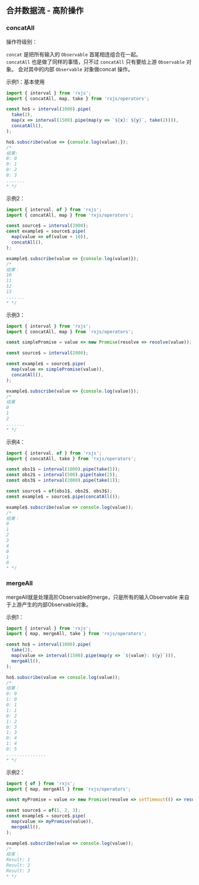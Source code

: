 ## 合并数据流 - 高阶操作


### concatAll
操作符级别：                      

`concat` 是把所有输入的 `Observable` 首尾相连组合在一起。                    
`concatAll` 也是做了同样的事情，只不过 `concatAll` 只有要给上游 `Observable` 对象。 会对其中的内部 `Observable` 对象做concat 操作。                

示例1：基本使用
````typescript
import { interval } from 'rxjs';
import { concatAll, map, take } from 'rxjs/operators';

const ho$ = interval(1000).pipe(
  take(2),
  map(x => interval(1500).pipe(map(y => `${x}: ${y}`, take(2)))),
  concatAll(),
);

ho$.subscribe(value => {console.log(value);});
/*
结果:   
0: 0
0: 1
0: 2
0: 3
.......
* */
````
 
示例2：                
```typescript
import { interval, of } from 'rxjs';
import { concatAll, map } from 'rxjs/operators';

const source$ = interval(2000);
const example$ = source$.pipe(
  map(value => of(value + 10)),
  concatAll(),
);

example$.subscribe(value => {console.log(value)});
/*
结果：           
10
11
12
13
.......
* */
```


示例3：                    
```typescript
import { interval } from 'rxjs';
import { concatAll, map } from 'rxjs/operators';

const simplePromise = value => new Promise(resolve => resolve(value));

const source$ = interval(2000);

const example$ = source$.pipe(
  map(value => simplePromise(value)),
  concatAll(),
);

example$.subscribe(value => {console.log(value)});
/*
结果
0
1
2
.......
* */
```

示例4：                    
```typescript
import { interval, of } from 'rxjs';
import { concatAll, take } from 'rxjs/operators';

const obs1$ = interval(1000).pipe(take(5));
const obs2$ = interval(500).pipe(take(2));
const obs3$ = interval(2000).pipe(take(1));

const source$ = of(obs1$, obs2$, obs3$);
const example$ = source$.pipe(concatAll());

example$.subscribe(value => console.log(value));
/*
结果：             
0
1
2
3
4
0
1
0
* */
```

### mergeAll
mergeAll就是处理⾼阶Observable的merge，只是所有的输⼊Observable
来⾃于上游产⽣的内部Observable对象。

示例1：                            
```typescript
import { interval } from 'rxjs';
import { map, mergeAll, take } from 'rxjs/operators';

const ho$ = interval(1000).pipe(
  take(2),
  map(value => interval(1500).pipe(map(y => `${value}: ${y}`))),
  mergeAll(),
);

ho$.subscribe(value => console.log(value));
/*
结果：             
0: 0
1: 0
0: 1
1: 1
0: 2
1: 2
0: 3
1: 3
0: 4
1: 4
0: 5
...............
* */
```

示例2：                        
```typescript
import { of } from 'rxjs';
import { map, mergeAll } from 'rxjs/operators';

const myPromise = value => new Promise(resolve => setTimeout(() => resolve(`Result: ${value}`), 2000));

const source$ = of(1, 2, 3);
const example$ = source$.pipe(
  map(value => myPromise(value)),
  mergeAll(),
);

example$.subscribe(value => console.log(value));
/*
结束：         
Result: 1
Result: 2
Result: 3
* */
```



